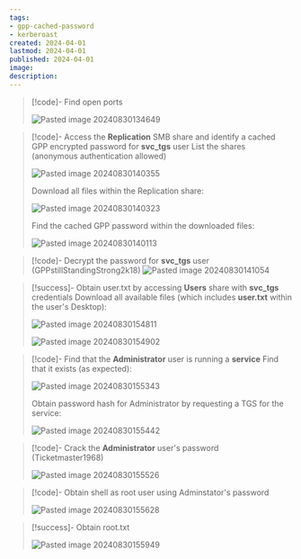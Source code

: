 ```yaml
---
tags:
- gpp-cached-password
- kerberoast
created: 2024-04-01
lastmod: 2024-04-01
published: 2024-04-01
image:
description: 
---
```


>[!code]- Find open ports
>
>![Pasted image 20240830134649](Images/Pasted%20image%2020240830134649.png)

>[!code]- Access the **Replication** SMB share and identify a cached GPP encrypted password for **svc_tgs** user
>List the shares (anonymous authentication allowed)
>
>![Pasted image 20240830140355](Images/Pasted%20image%2020240830140355.png)
>
>Download all files within the Replication share:
>
>![Pasted image 20240830140323](Images/Pasted%20image%2020240830140323.png)
>
>Find the cached GPP password within the downloaded files:
>
>![Pasted image 20240830140113](Images/Pasted%20image%2020240830140113.png)

>[!code]- Decrypt the password for **svc_tgs** user (GPPstillStandingStrong2k18)
>![Pasted image 20240830141054](Images/Pasted%20image%2020240830141054.png)

>[!success]- Obtain user.txt by accessing **Users** share with **svc_tgs** credentials
>Download all available files (which includes **user.txt** within the user's Desktop):
>
>![Pasted image 20240830154811](Images/Pasted%20image%2020240830154811.png)
>
>![Pasted image 20240830154902](Images/Pasted%20image%2020240830154902.png)

>[!code]- Find that the **Administrator** user is running a **service**
>Find that it exists (as expected):
>
>![Pasted image 20240830155343](Images/Pasted%20image%2020240830155343.png)
>
>Obtain password hash for Administrator by requesting a TGS for the service:
>
>![Pasted image 20240830155442](Images/Pasted%20image%2020240830155442.png)

>[!code]- Crack the **Administrator** user's password (Ticketmaster1968)
>
>![Pasted image 20240830155526](Images/Pasted%20image%2020240830155526.png)

>[!code]- Obtain shell as root user using Adminstator's password
>
>![Pasted image 20240830155628](Images/Pasted%20image%2020240830155628.png)

>[!success]- Obtain root.txt
>
>![Pasted image 20240830155949](Images/Pasted%20image%2020240830155949.png)
